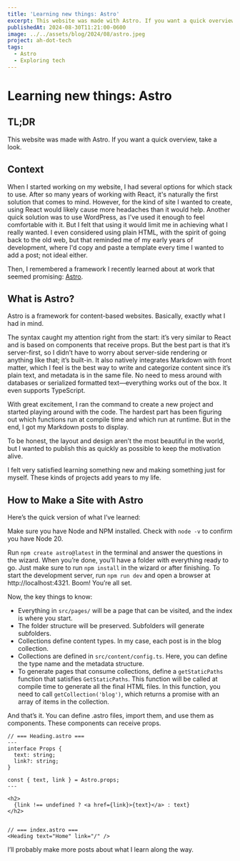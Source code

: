 ```yaml
---
title: 'Learning new things: Astro'
excerpt: This website was made with Astro. If you want a quick overview, take a look.
publishedAt: 2024-08-30T11:21:00-0600
image: ../../assets/blog/2024/08/astro.jpeg
project: ah-dot-tech
tags:
  - Astro
  - Exploring tech
---
```

# Learning new things: Astro

## TL;DR
This website was made with Astro. If you want a quick overview, take a look.

## Context

When I started working on my website, I had several options for which stack to use. After so many years of working with React, it's naturally the first solution that comes to mind. However, for the kind of site I wanted to create, using React would likely cause more headaches than it would help. Another quick solution was to use WordPress, as I've used it enough to feel comfortable with it. But I felt that using it would limit me in achieving what I really wanted. I even considered using plain HTML, with the spirit of going back to the old web, but that reminded me of my early years of development, where I'd copy and paste a template every time I wanted to add a post; not ideal either.

Then, I remembered a framework I recently learned about at work that seemed promising: [Astro](https://astro.build/).

## What is Astro?

Astro is a framework for content-based websites. Basically, exactly what I had in mind.

The syntax caught my attention right from the start: it’s very similar to React and is based on components that receive props. But the best part is that it’s server-first, so I didn’t have to worry about server-side rendering or anything like that; it’s built-in. It also natively integrates Markdown with front matter, which I feel is the best way to write and categorize content since it’s plain text, and metadata is in the same file. No need to mess around with databases or serialized formatted text—everything works out of the box. It even supports TypeScript.

With great excitement, I ran the command to create a new project and started playing around with the code. The hardest part has been figuring out which functions run at compile time and which run at runtime. But in the end, I got my Markdown posts to display.

To be honest, the layout and design aren’t the most beautiful in the world, but I wanted to publish this as quickly as possible to keep the motivation alive.

I felt very satisfied learning something new and making something just for myself. These kinds of projects add years to my life.

## How to Make a Site with Astro

Here’s the quick version of what I’ve learned:

Make sure you have Node and NPM installed. Check with `node -v` to confirm you have Node 20.

Run `npm create astro@latest` in the terminal and answer the questions in the wizard. When you’re done, you’ll have a folder with everything ready to go. Just make sure to run `npm install` in the wizard or after finishing. To start the development server, run `npm run dev` and open a browser at http://localhost:4321. Boom! You’re all set.

Now, the key things to know:

* Everything in `src/pages/` will be a page that can be visited, and the index is where you start.
* The folder structure will be preserved. Subfolders will generate subfolders.
* Collections define content types. In my case, each post is in the blog collection.
* Collections are defined in `src/content/config.ts`. Here, you can define the type name and the metadata structure.
* To generate pages that consume collections, define a `getStaticPaths` function that satisfies `GetStaticPaths`. This function will be called at compile time to generate all the final HTML files. In this function, you need to call `getCollection('blog')`, which returns a promise with an array of items in the collection.

And that’s it. You can define .astro files, import them, and use them as components. These components can receive props.

```astro
// === Heading.astro ===
---
interface Props {
  text: string;
  link?: string;
}

const { text, link } = Astro.props;
---

<h2>
  {link !== undefined ? <a href={link}>{text}</a> : text}
</h2>


// === index.astro ===
<Heading text="Home" link="/" />
```

I’ll probably make more posts about what I learn along the way.
